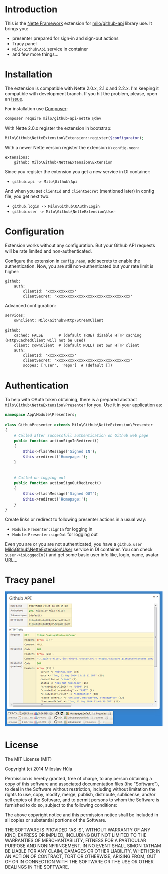 # Introduction
This is the [Nette Framework](http://nette.org) extension for [milo/github-api](https://github.com/milo/github-api) library use. It brings you:

- presenter prepared for sign-in and sign-out actions
- Tracy panel
- `Milo\Github\Api` service in container
- and few more things...


# Installation
The extension is compatible with Nette 2.0.x, 2.1.x and 2.2.x. I'm keeping it compatible with development branch. If you hit the problem, please, open an [issue](https://github.com/milo/github-api-nette/issues).

For installation use [Composer](https://getcomposer.org/):
```
composer require milo/github-api-nette @dev
```

With Nette 2.0.x register the extension in bootstrap:
```php
Milo\Github\NetteExtension\Extension::register($configurator);
```

With a newer Nette version register the extension in `config.neon`:
```
extensions:
	github: Milo\Github\NetteExtension\Extension
```

Since you register the extension you get a new service in DI container:
- `github.api -> Milo\Github\Api`

And when you set `clientId` and `clientSecret` (mentioned later) in config file, you get next two:
- `github.login -> Milo\Github\OAuth\Login`
- `github.user -> Milo\Github\NetteExtension\User`


# Configuration
Extension works without any configuration. But your Github API requests will be rate limited and non-authenticated.

Configure the extension in `config.neon`, add secrets to enable the authentication. Now, you are still non-authenticated but your rate limit is higher:
```
github:
	auth:
		clientId: 'xxxxxxxxxxxx'
		clientSecret: 'xxxxxxxxxxxxxxxxxxxxxxxxxxxxxxxxx'
```

Advanced configuration:
```
services:
	ownClient: Milo\Github\Http\StreamClient

github:
	cached: FALSE       # (default TRUE) disable HTTP caching (Http\CachedClient will not be used)
	client: @ownClient  # (default NULL) set own HTTP client
	auth:
		clientId: 'xxxxxxxxxxxx'
		clientSecret: 'xxxxxxxxxxxxxxxxxxxxxxxxxxxxxxxxx'
		scopes: ['user', 'repo']  # (default [])
```


# Authentication
To help with OAuth token obtaining, there is a prepared abstract `Milo\Github\NetteExtension\Presenter` for you. Use it in your application as:
```php
namespace App\Module\Presenters;

class GithubPresenter extends Milo\Github\NetteExtension\Presenter
{
	# Called after successfull authentication on Github web page
	public function actionSignInRedirect()
	{
		$this->flashMessage('Signed IN');
		$this->redirect('Homepage:');
	}


	# Called on logging out
	public function actionSignOutRedirect()
	{
		$this->flashMessage('Signed OUT');
		$this->redirect('Homepage:');
	}
}
```

Create links or redirect to following presenter actions in a usual way:
- `Module:Presenter:signIn` for logging in
- `Module:Presenter:signOut` for logging out

Even you are or you are not authenticated, you have a `github.user` [Milo\Github\NetteExtension\User](https://github.com/milo/github-api-nette/blob/master/src/NetteExtension/User.php) service in DI container. You can check `$user->isLoggedIn()` and get some basic user info like, login, name, avatar URL...


# Tracy panel
![Tracy panel screenshot](https://github.com/milo/github-api-nette/raw/master/screenshot.png)


# License
The MIT License (MIT)

Copyright (c) 2014 Miloslav Hůla

Permission is hereby granted, free of charge, to any person obtaining a copy of this software and associated documentation files (the "Software"), to deal in the Software without restriction, including without limitation the rights to use, copy, modify, merge, publish, distribute, sublicense, and/or sell copies of the Software, and to permit persons to whom the Software is furnished to do so, subject to the following conditions:

The above copyright notice and this permission notice shall be included in all copies or substantial portions of the Software.

THE SOFTWARE IS PROVIDED "AS IS", WITHOUT WARRANTY OF ANY KIND, EXPRESS OR IMPLIED, INCLUDING BUT NOT LIMITED TO THE WARRANTIES OF MERCHANTABILITY, FITNESS FOR A PARTICULAR PURPOSE AND NONINFRINGEMENT. IN NO EVENT SHALL SIMON TATHAM BE LIABLE FOR ANY CLAIM, DAMAGES OR OTHER LIABILITY, WHETHER IN AN ACTION OF CONTRACT, TORT OR OTHERWISE, ARISING FROM, OUT OF OR IN CONNECTION WITH THE SOFTWARE OR THE USE OR OTHER DEALINGS IN THE SOFTWARE.
